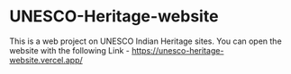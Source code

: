 # UNESCO-Heritage-website
This is a web project on UNESCO Indian Heritage sites.
You can open the website with the following Link - https://unesco-heritage-website.vercel.app/


